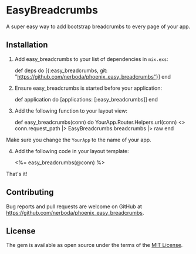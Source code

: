 # EasyBreadcrumbs

A super easy way to add bootstrap breadcrumbs to every page of your app.

## Installation

  1. Add easy_breadcrumbs to your list of dependencies in `mix.exs`:

        def deps do
          [{:easy_breadcrumbs, git: "https://github.com/nerboda/phoenix_easy_breadcrumbs"}]
        end

  2. Ensure easy_breadcrumbs is started before your application:

        def application do
          [applications: [:easy_breadcrumbs]]
        end
  3. Add the following function to your layout view:

        def easy_breadcrumbs(conn) do
          YourApp.Router.Helpers.url(conn) <> conn.request_path
          |> EasyBreadcrumbs.breadcrumbs
          |> raw
        end

  Make sure you change the `YourApp` to the name of your app.

  4. Add the following code in your layout template:

        <%= easy_breadcrumbs(@conn) %>

  That's it!

## Contributing

Bug reports and pull requests are welcome on GitHub at https://github.com/nerboda/phoenix_easy_breadcrumbs.


## License

The gem is available as open source under the terms of the [MIT License](http://opensource.org/licenses/MIT).


